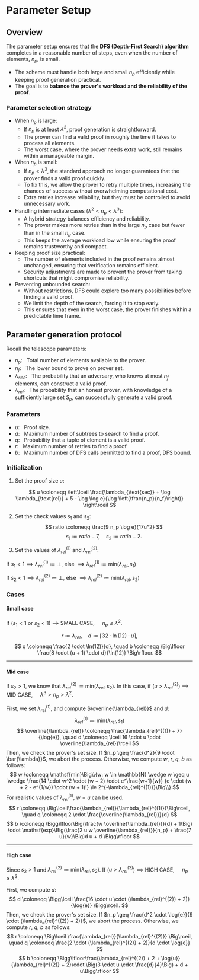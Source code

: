 # Parameter Setup

## Overview
The parameter setup ensures that the **DFS (Depth-First Search) algorithm** completes in a reasonable number of steps, even when the number of elements, $n_p$, is small.
- The scheme must handle both large and small $n_p$ efficiently while keeping proof generation practical.
- The goal is to **balance the prover's workload and the reliability of the proof**.

### Parameter selection strategy
- When $n_p$ is large:
  - If $n_p$ is at least $\lambda^3$, proof generation is straightforward.
  - The prover can find a valid proof in roughly the time it takes to process all elements.
  - The worst case, where the prover needs extra work, still remains within a manageable margin.
- When $n_p$ is small:
  - If $n_p < \lambda^3$, the standard approach no longer guarantees that the prover finds a valid proof quickly.
  - To fix this, we allow the prover to retry multiple times, increasing the chances of success without overwhelming computational cost.
  - Extra retries increase reliability, but they must be controlled to avoid unnecessary work.
- Handling intermediate cases ($\lambda^2 < n_p < \lambda^3$):
  - A hybrid strategy balances efficiency and reliability.
  - The prover makes more retries than in the large $n_p$ case but fewer than in the small $n_p$ case.
  - This keeps the average workload low while ensuring the proof remains trustworthy and compact.
- Keeping proof size practical:
  - The number of elements included in the proof remains almost unchanged, ensuring that verification remains efficient.
  - Security adjustments are made to prevent the prover from taking shortcuts that might compromise reliability.
- Preventing unbounded search:
  - Without restrictions, DFS could explore too many possibilities before finding a valid proof.
  - We limit the depth of the search, forcing it to stop early.
  - This ensures that even in the worst case, the prover finishes within a predictable time frame.

## Parameter generation protocol
Recall the telescope parameters:
- $n_p: ~~$ Total number of elements available to the prover.
- $n_f: ~~$ The lower bound to prove on prover set.
- $\lambda_{sec}: ~~$ The probability that an adversary, who knows at most $n_f$ elements, can construct a valid proof. 
- $\lambda_{rel}: ~~$ The probability that an honest prover, with knowledge of a sufficiently large set $S_p$, can successfully generate a valid proof. 

### Parameters
- $u: ~~$ Proof size.
- $d: ~~$ Maximum number of subtrees to search to find a proof.
- $q: ~~$ Probability that a tuple of element is a valid proof.
- $r: ~~$ Maximum number of retries to find a proof.
- $b: ~~$ Maximum number of DFS calls permitted to find a proof, DFS bound.

### Initialization
1. Set the proof size $u$:

  $$
    u \coloneqq \left\lceil \frac{\lambda_{\text{sec}} + \log \lambda_{\text{rel}} + 5 - \log \log e}{\log \left(\frac{n_p}{n_f}\right)} \right\rceil
  $$

2. Set the check values $s_1$ and $s_2$:
    $$
        ratio \coloneqq \frac{9 n_p \log e}{17u^2}
    $$
    $$
        s_1 \coloneqq ratio - 7, \quad s_2 \coloneqq ratio - 2.
    $$

3. Set the values of $\lambda_{rel}^{(1)}$ and $\lambda_{rel}^{(2)}$:
    
If $s_1 < 1 \implies \lambda_{rel}^{(1)} \coloneqq \bot$, else $\implies \lambda_{rel}^{(1)} \coloneqq \mathsf{min}(\lambda_{rel}, s_1)$

If $s_2 < 1 \implies \lambda_{rel}^{(2)} \coloneqq \bot$, else $\implies \lambda_{rel}^{(2)} \coloneqq \mathsf{min}(\lambda_{rel}, s_2)$

### Cases
#### Small case
If ($s_1 < 1$ or $s_2 < 1$) $\implies$ SMALL CASE, $\quad n_p \leq \lambda^2$.

$$
r \coloneqq \lambda_{rel}, \quad d \coloneqq \lceil 32\cdot \ln(12)\cdot u \rceil,
$$
$$
q \coloneqq \frac{2 \cdot \ln(12)}{d}, \quad b \coloneqq \Big\lfloor \frac{8 \cdot (u + 1) \cdot d}{\ln(12)} \Big\rfloor.
$$

---
#### Mid case
If $s_2 > 1$, we know that $\lambda_{rel}^{(2)} \coloneqq \mathsf{min}(\lambda_{rel}, s_2)$. 
In this case, if ($u > \lambda_{rel}^{(2)}$) $\implies$ MID CASE, $\quad \lambda^3 > n_p > \lambda^2$.

First, we set $\lambda_{rel}^{(1)}$, and compute $\overline{\lambda_{rel}}$ and $d$:
$$
\lambda_{rel}^{(1)} \coloneqq \mathsf{min}(\lambda_{rel}, s_1 )
$$
$$
\overline{\lambda_{rel}} \coloneqq \frac{\lambda_{rel}^{(1)} + 7}{\log{e}}, \quad d \coloneqq \lceil 16 \cdot u \cdot \overline{\lambda_{rel}}\rceil
$$
Then, we check the prover's set size. 
If $n_p \geq \frac{d^2}{9 \cdot \bar{\lambda}}$, we abort the process.
Otherwise, we compute $w$, $r$, $q$, $b$ as follows:
$$
w \coloneqq \mathsf{min}\Big\\{w: w \in \mathbb{N} \wedge w \geq u \wedge \frac{14 \cdot w^2 \cdot (w + 2) \cdot e^\frac{w+1}{w}} {e \cdot (w + 2 - e^{1/w}) \cdot (w + 1)!} \le 2^{-\lambda_{rel}^{(1)}}\Big\\}
$$
For realistic values of $\lambda_{rel}^{(1)}$, $w = u$ can be used.
$$
r \coloneqq \Big\lceil\frac{\lambda_{rel}}{\lambda_{rel}^{(1)}}\Big\rceil, \quad q \coloneqq 2 \cdot \frac{\overline{\lambda_{rel}}}{d}
$$
$$
b \coloneqq \Bigg\lfloor\Big(\frac{w \overline{\lambda_{rel}}}{d} + 1\Big) \cdot \mathsf{exp}\Big(\frac{2 u w \overline{\lambda_{rel}}}{n_p} + \frac{7 u}{w}\Big)d u + d \Bigg\rfloor
$$

---
#### High case
Since $s_2 > 1$ and $\lambda_{rel}^{(2)} \coloneqq \mathsf{min}(\lambda_{rel}, s_2)$.
If ($u > \lambda_{rel}^{(2)}$) $\implies$ HIGH CASE, $\quad n_p \geq \lambda^3$.

First, we compute $d$:
$$
  d \coloneqq \Bigg\lceil \frac{16 \cdot u \cdot (\lambda_{rel}^{(2)} + 2)}{\log{e}} \Bigg\rceil.
$$
Then, we check the prover's set size.
If $n_p \geq \frac{d^2 \cdot \log{e}}{9 \cdot (\lambda_{rel}^{(2)} + 2)}$, we abort the process.
Otherwise, we compute $r$, $q$, $b$ as follows:
$$
r \coloneqq \Big\lceil \frac{\lambda_{rel}}{\lambda_{rel}^{(2)}} \Big\rceil, \quad q \coloneqq \frac{2 \cdot (\lambda_{rel}^{(2)} + 2)}{d \cdot \log{e}}
$$
$$
b \coloneqq \Bigg\lfloor\frac{\lambda_{rel}^{(2)} + 2 + \log{u}} {\lambda_{rel}^{(2)} + 2}\cdot \Big(3 \cdot u \cdot \frac{d}{4}\Big) + d + u\Bigg\rfloor
$$
